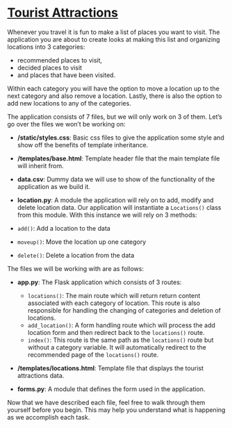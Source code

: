 # [Tourist Attractions](https://www.codecademy.com/courses/learn-flask/projects/tourist-attractions-app)

Whenever you travel it is fun to make a list of places you want to visit. 
The application you are about to create looks at making this list and organizing locations into 3 categories: 
* recommended places to visit, 
* decided places to visit 
* and places that have been visited. 

Within each category you will have the option to move a location up to the next category and also remove a location. 
Lastly, there is also the option to add new locations to any of the categories.

The application consists of 7 files, but we will only work on 3 of them. 
Let’s go over the files we won’t be working on:

* **/static/styles.css**: Basic css files to give the application some style and show off the benefits of template inheritance.
* **/templates/base.html**: Template header file that the main template file will inherit from.

* **data.csv**: Dummy data we will use to show of the functionality of the application as we build it.

* **location.py**: A module the application will rely on to add, modify and delete location data. 
Our application will instantiate a `Locations()` class from this module. 
With this instance we will rely on 3 methods:
* `add()`: Add a location to the data
* `moveup()`: Move the location up one category
* `delete()`: Delete a location from the data

The files we will be working with are as follows:

* **app.py**: The Flask application which consists of 3 routes:

  * `locations()`: The main route which will return return content associated with each category of location. 
  This route is also responsible for handling the changing of categories and deletion of locations.
  * `add_location()`: A form handling route which will process the add location form and then redirect back to the `locations()` route.
  * `index()`: This route is the same path as the `locations()` route but without a category variable. 
  It will automatically redirect to the recommended page of the `locations()` route.
* **/templates/locations.html**: Template file that displays the tourist attractions data.
* **forms.py**: A module that defines the form used in the application.

Now that we have described each file, feel free to walk through them yourself before you begin. 
This may help you understand what is happening as we accomplish each task.
